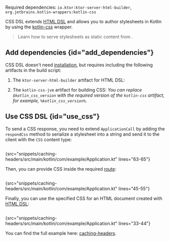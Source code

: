[//]: # (title: CSS DSL)

<microformat>
<p>
Required dependencies: <code>io.ktor:ktor-server-html-builder</code>, <code>org.jetbrains.kotlin-wrappers:kotlin-css</code>
</p>
<var name="example_name" value="caching-headers"/>
<include src="lib.xml" include-id="download_example"/>
</microformat>

CSS DSL extends [HTML DSL](html_dsl.md) and allows you to author stylesheets in Kotlin by using the [kotlin-css](https://github.com/JetBrains/kotlin-wrappers/blob/master/kotlin-css/README.md) wrapper.

> Learn how to serve stylesheets as static content from [](Serving_Static_Content.md).


## Add dependencies {id="add_dependencies"}
CSS DSL doesn't need [installation](Plugins.md#install), but requires including the following artifacts in the build script:

1. The `ktor-server-html-builder` artifact for HTML DSL:
   <var name="artifact_name" value="ktor-server-html-builder"/>
   <include src="lib.xml" include-id="add_ktor_artifact"/>
   
1. The `kotlin-css-jvm` artifact for building CSS:
   <var name="group_id" value="org.jetbrains.kotlin-wrappers"/>
   <var name="artifact_name" value="kotlin-css"/>
   <var name="version" value="kotlin_css_version"/>
   <include src="lib.xml" include-id="add_artifact"/>
   You can replace `$kotlin_css_version` with the required version of the `kotlin-css` artifact, for example, `%kotlin_css_version%`.


## Use CSS DSL {id="use_css"}

To send a CSS response, you need to extend `ApplicationCall` by adding the `respondCss` method to serialize a stylesheet into a string and send it to the client with the `CSS` content type:

```kotlin
```
{src="snippets/caching-headers/src/main/kotlin/com/example/Application.kt" lines="63-65"}

Then, you can provide CSS inside the required [route](Routing_in_Ktor.md):

```kotlin
```
{src="snippets/caching-headers/src/main/kotlin/com/example/Application.kt" lines="45-55"}

Finally, you can use the specified CSS for an HTML document created with [HTML DSL](html_dsl.md):

```kotlin
```
{src="snippets/caching-headers/src/main/kotlin/com/example/Application.kt" lines="33-44"}

You can find the full example here: [caching-headers](https://github.com/ktorio/ktor-documentation/tree/main/codeSnippets/snippets/caching-headers).

